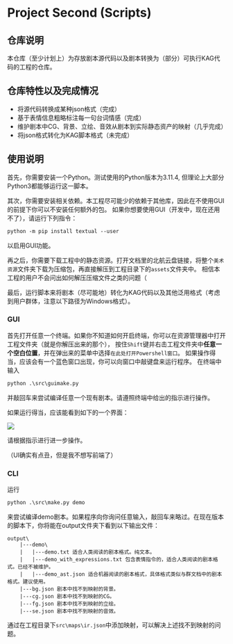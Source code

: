 # Project Second (Scripts)
## 仓库说明
本仓库（至少计划上）为存放剧本源代码以及剧本转换为（部分）可执行KAG代码的工程的仓库。
## 仓库特性以及完成情况
- 将源代码转换成某种json格式（完成）
- 基于表情信息粗略标注每一句台词情感（完成）
- 维护剧本中CG、背景、立绘、音效从剧本到实际静态资产的映射（几乎完成）
- 将json格式转化为KAG脚本格式（未完成）
## 使用说明
首先，你需要安装一个Python。测试使用的Python版本为3.11.4, 但理论上大部分Python3都能够运行这一脚本。

其次，你需要安装相关依赖。本工程尽可能少的依赖于其他库，因此在不使用GUI的前提下你可以不安装任何额外的包。
如果你想要使用GUI（开发中，现在还用不了），请运行下列指令：
```ps
python -m pip install textual --user
```
以启用GUI功能。

再之后，你需要下载工程中的静态资源。打开文档里的北航云盘链接，将整个`美术资源`文件夹下载为压缩包，再直接解压到工程目录下的`assets`文件夹中。
相信本工程的用户不会问出如何解压压缩文件之类的问题（

最后，运行脚本来将剧本（尽可能地）转化为KAG代码以及其他泛用格式（考虑到用户群体，注意以下路径为Windows格式）。

### GUI
首先打开任意一个终端。如果你不知道如何开启终端，你可以在资源管理器中打开工程文件夹（就是你解压出来的那个），
按住`Shift`键并右击工程文件夹中**任意一个空白位置**，并在弹出来的菜单中选择`在此处打开Powershell窗口`。
如果操作得当，应该会有一个蓝色窗口出现，你可以向窗口中敲键盘来运行程序。
在终端中输入
```ps
python .\src\guimake.py
```
并敲回车来尝试编译任意一个现有剧本。请遵照终端中给出的指示进行操作。

如果运行得当，应该能看到如下的一个界面：

![](https://p.inari.site/guest/25-06/13/684c4857dcc42.png)

请根据指示进行进一步操作。

（UI确实有点丑，但是我不想写前端了）
### CLI
运行
```ps
python .\src\make.py demo
```
来尝试编译demo剧本。如果程序向你询问任意输入，敲回车来略过。在现在版本的脚本下，你将能在output文件夹下看到以下输出文件：
```
output\
    |---demo\
    |   |---demo.txt 适合人类阅读的剧本格式。纯文本。
    |   |---demo_with_expressions.txt 包含表情指令的，适合人类阅读的剧本格式。已经不被维护。
    |   |---demo_ast.json 适合机器阅读的剧本格式，具体格式类似与群文档中的剧本格式。建议使用。
    |---bg.json 剧本中找不到映射的背景。
    |---cg.json 剧本中找不到映射的CG。
    |---fg.json 剧本中找不到映射的立绘。
    |---se.json 剧本中找不到映射的音效。
```
通过在工程目录下`src\maps\ir.json`中添加映射，可以解决上述找不到映射的问题。

